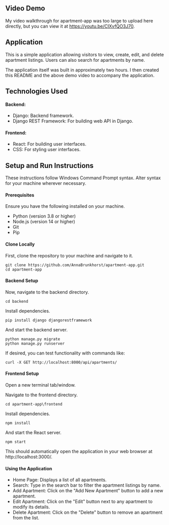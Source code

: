 ## Video Demo

My video walkthrough for apartment-app was too large to upload here directly, but you can view it at https://youtu.be/CIXvfQO3J70.

## Application

This is a simple application allowing visitors to view, create, edit, and delete apartment listings. Users can also search for apartments by name.

The application itself was built in approximately two hours. I then created this README and the above demo video to accompany the application.

## Technologies Used

#### Backend:

- Django: Backend framework.
- Django REST Framework: For building web API in Django.

#### Frontend:

- React: For building user interfaces.
- CSS: For styling user interfaces.

## Setup and Run Instructions

These instructions follow Windows Command Prompt syntax. Alter syntax for your machine wherever necessary.

#### Prerequisites

Ensure you have the following installed on your machine.

- Python (version 3.8 or higher)
- Node.js (version 14 or higher)
- Git
- Pip

#### Clone Locally

First, clone the repository to your machine and navigate to it.

```
git clone https://github.com/AnnaBrunkhorst/apartment-app.git
cd apartment-app
```

#### Backend Setup

Now, navigate to the backend directory.

```
cd backend
```

Install dependencies.

```
pip install django djangorestframework
```

And start the backend server.

```
python manage.py migrate
python manage.py runserver
```

If desired, you can test functionality with commands like:

```
curl -X GET http://localhost:8000/api/apartments/
```

#### Frontend Setup

Open a new terminal tab/window.

Navigate to the frontend directory.

```
cd apartment-app\frontend
```

Install dependencies.

```
npm install
```

And start the React server.

```
npm start
```

This should automatically open the application in your web browser at http://localhost:3000/.

#### Using the Application

- Home Page: Displays a list of all apartments.
- Search: Type in the search bar to filter the apartment listings by name.
- Add Apartment: Click on the "Add New Apartment" button to add a new apartment.
- Edit Apartment: Click on the "Edit" button next to any apartment to modify its details.
- Delete Apartment: Click on the "Delete" button to remove an apartment from the list.